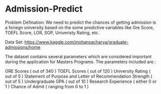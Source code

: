# Admission-Predict

Problem Defination: We need to predict the chances of getting admission is a foriegn university based on the some predictive variables like Gre Score, TOEFL Score, LOR, SOP, Univeristy Rating, etc.

Data Set: https://www.kaggle.com/mohansacharya/graduate-admissions/home

The dataset contains several parameters which are considered important during the application for Masters Programs. The parameters included are :

GRE Scores ( out of 340 )
TOEFL Scores ( out of 120 )
University Rating ( out of 5 )
Statement of Purpose and Letter of Recommendation Strength ( out of 5 )
Undergraduate GPA ( out of 10 )
Research Experience ( either 0 or 1 )
Chance of Admit ( ranging from 0 to 1 )
